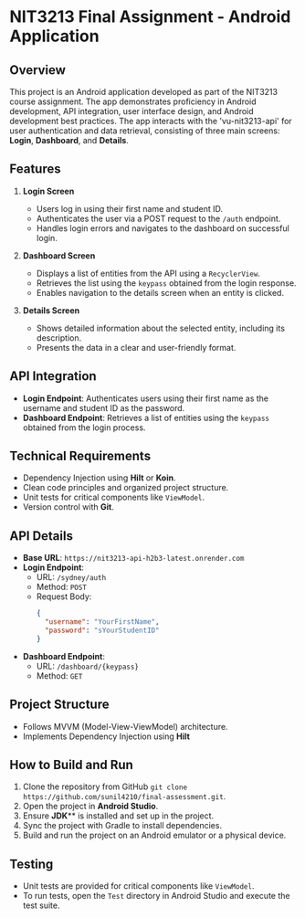 # NIT3213 Final Assignment - Android Application

## Overview
This project is an Android application developed as part of the NIT3213 course assignment. The app demonstrates proficiency in Android development, API integration, user interface design, and Android development best practices. The app interacts with the 'vu-nit3213-api' for user authentication and data retrieval, consisting of three main screens: **Login**, **Dashboard**, and **Details**.

## Features
1. **Login Screen**
   - Users log in using their first name and student ID.
   - Authenticates the user via a POST request to the `/auth` endpoint.
   - Handles login errors and navigates to the dashboard on successful login.

2. **Dashboard Screen**
   - Displays a list of entities from the API using a `RecyclerView`.
   - Retrieves the list using the `keypass` obtained from the login response.
   - Enables navigation to the details screen when an entity is clicked.

3. **Details Screen**
   - Shows detailed information about the selected entity, including its description.
   - Presents the data in a clear and user-friendly format.

## API Integration
- **Login Endpoint**: Authenticates users using their first name as the username and student ID as the password.
- **Dashboard Endpoint**: Retrieves a list of entities using the `keypass` obtained from the login process.

## Technical Requirements
- Dependency Injection using **Hilt** or **Koin**.
- Clean code principles and organized project structure.
- Unit tests for critical components like `ViewModel`.
- Version control with **Git**.

## API Details
- **Base URL**: `https://nit3213-api-h2b3-latest.onrender.com`
- **Login Endpoint**:
  - URL: `/sydney/auth`
  - Method: `POST`
  - Request Body:
    ```json
    {
      "username": "YourFirstName",
      "password": "sYourStudentID"
    }
    ```
- **Dashboard Endpoint**:
  - URL: `/dashboard/{keypass}`
  - Method: `GET`

## Project Structure
- Follows MVVM (Model-View-ViewModel) architecture.
- Implements Dependency Injection using **Hilt**
## How to Build and Run
1. Clone the repository from GitHub `git clone https://github.com/sunil4210/final-assessment.git`.
2. Open the project in **Android Studio**.
3. Ensure **JDK**** is installed and set up in the project.
4. Sync the project with Gradle to install dependencies.
5. Build and run the project on an Android emulator or a physical device.

## Testing
- Unit tests are provided for critical components like `ViewModel`.
- To run tests, open the `Test` directory in Android Studio and execute the test suite.


